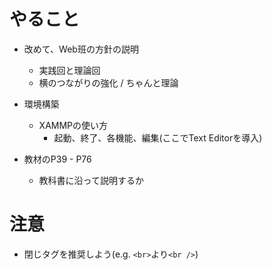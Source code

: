 # やること

- 改めて、Web班の方針の説明
  - 実践回と理論回
  - 横のつながりの強化 / ちゃんと理論
  


- 環境構築
  - XAMMPの使い方
    - 起動、終了、各機能、編集(ここでText Editorを導入)
    
        

- 教材のP39 - P76
  - 教科書に沿って説明するか
  



# 注意
- 閉じタグを推奨しよう(e.g. `<br>`より`<br />`)